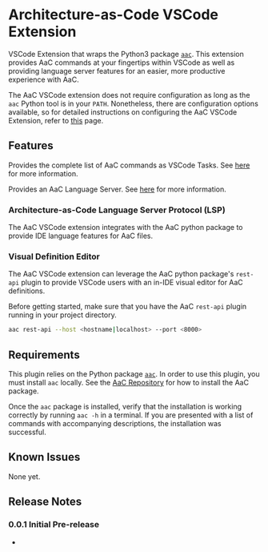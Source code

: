# Architecture-as-Code VSCode Extension

VSCode Extension that wraps the Python3 package
[`aac`](https://pypi.org/project/aac/). This extension provides AaC commands at
your fingertips within VSCode as well as providing language server features for
an easier, more productive experience with AaC.

The AaC VSCode extension does not require configuration as long as the `aac`
Python tool is in your `PATH`. Nonetheless, there are configuration options
available, so for detailed instructions on configuring the AaC VSCode Extension,
refer to [this](https://jondavid-black.github.io/AaC/docs/vscode_extension) page.

## Features

Provides the complete list of AaC commands as VSCode Tasks. See
[here](https://jondavid-black.github.io/AaC/docs/vscode_extension/command_features) for
more information.

Provides an AaC Language Server. See
[here](https://jondavid-black.github.io/AaC/docs/vscode_extension/lsp_features) for more
information.

### Architecture-as-Code Language Server Protocol (LSP)
The AaC VSCode extension integrates with the AaC python package to provide IDE language features for AaC files.

### Visual Definition Editor
The AaC VSCode extension can leverage the AaC python package's `rest-api` plugin to provide VSCode users with an in-IDE visual editor for AaC definitions.

Before getting started, make sure that you have the AaC `rest-api` plugin running in your project directory.
```bash
aac rest-api --host <hostname|localhost> --port <8000>
```

## Requirements

This plugin relies on the Python package [`aac`](https://pypi.org/project/aac/).
In order to use this plugin, you must install `aac` locally. See the [AaC
Repository](https://github.com/jondavid-black/AaC#using-aac-to-model-your-system)
for how to install the AaC package.

Once the `aac` package is installed, verify that the installation is working
correctly by running `aac -h` in a terminal. If you are presented with a list of
commands with accompanying descriptions, the installation was successful.
## Known Issues

None yet.

## Release Notes

### 0.0.1 Initial Pre-release
*